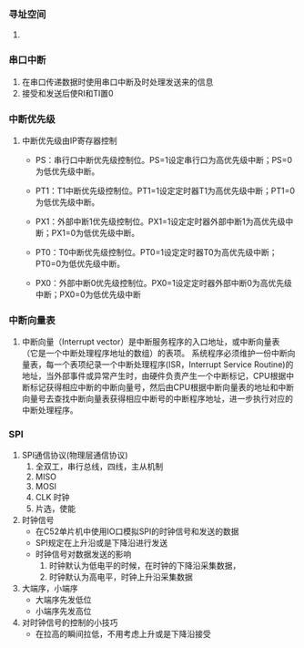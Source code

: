### 寻址空间
1. 
### 串口中断
1. 在串口传递数据时使用串口中断及时处理发送来的信息
2. 接受和发送后使RI和TI置0

### 中断优先级
1. 中断优先级由IP寄存器控制
    - PS：串行口中断优先级控制位。PS=1设定串行口为高优先级中断；PS=0为低优先级中断。
    
    - PT1：T1中断优先级控制位。PT1=1设定定时器T1为高优先级中断；PT1=0为低优先级中断。
     
    - PX1：外部中断1优先级控制位。PX1=1设定定时器外部中断1为高优先级中断；PX1=0为低优先级中断。
     
    - PT0：T0中断优先级控制位。PT0=1设定定时器T0为高优先级中断；PT0=0为低优先级中断。
     
    - PX0：外部中断0优先级控制位。PX0=1设定定时器外部中断0为高优先级中断；PX0=0为低优先级中断
### 中断向量表
1. 中断向量（Interrupt vector）是中断服务程序的入口地址，或中断向量表（它是一个中断处理程序地址的数组）的表项。
系统程序必须维护一份中断向量表，每一个表项纪录一个中断处理程序(ISR，Interrupt Service Routine)的地址，当外部事件或异常产生时，由硬件负责产生一个中断标记，CPU根据中断标记获得相应中断的中断向量号，然后由CPU根据中断向量表的地址和中断向量号去查找中断向量表获得相应中断号的中断程序地址，进一步执行对应的中断处理程序。
### SPI
1. SPI通信协议(物理层通信协议)
    1. 全双工，串行总线，四线，主从机制
    2. MISO
    3. MOSI
    4. CLK 时钟
    5. 片选，使能
2. 时钟信号
    - 在C52单片机中使用IO口模拟SPI的时钟信号和发送的数据 
    - SPI规定在上升沿或是下降沿进行发送
    - 时钟信号对数据发送的影响
        1. 时钟默认为低电平的时候，在时钟的下降沿采集数据，
        2. 时钟默认为高电平，时钟上升沿采集数据
3. 大端序，小端序
    - 大端序先发低位
    - 小端序先发高位
4. 对时钟信号的控制的小技巧
    - 在拉高的瞬间拉低，不用考虑上升或是下降沿接受